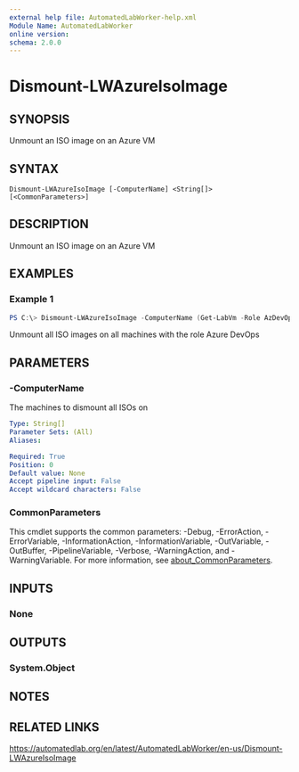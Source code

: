 ```yaml
---
external help file: AutomatedLabWorker-help.xml
Module Name: AutomatedLabWorker
online version:
schema: 2.0.0
---
```


# Dismount-LWAzureIsoImage

## SYNOPSIS
Unmount an ISO image on an Azure VM

## SYNTAX

```
Dismount-LWAzureIsoImage [-ComputerName] <String[]> [<CommonParameters>]
```

## DESCRIPTION
Unmount an ISO image on an Azure VM

## EXAMPLES

### Example 1
```powershell
PS C:\> Dismount-LWAzureIsoImage -ComputerName (Get-LabVm -Role AzDevOps)
```

Unmount all ISO images on all machines with the role Azure DevOps

## PARAMETERS

### -ComputerName
The machines to dismount all ISOs on

```yaml
Type: String[]
Parameter Sets: (All)
Aliases:

Required: True
Position: 0
Default value: None
Accept pipeline input: False
Accept wildcard characters: False
```

### CommonParameters
This cmdlet supports the common parameters: -Debug, -ErrorAction, -ErrorVariable, -InformationAction, -InformationVariable, -OutVariable, -OutBuffer, -PipelineVariable, -Verbose, -WarningAction, and -WarningVariable. For more information, see [about_CommonParameters](http://go.microsoft.com/fwlink/?LinkID=113216).

## INPUTS

### None
## OUTPUTS

### System.Object
## NOTES

## RELATED LINKS
https://automatedlab.org/en/latest/AutomatedLabWorker/en-us/Dismount-LWAzureIsoImage
